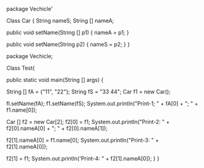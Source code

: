 package Vechicle'

Class Car {
  String nameS;
  String [] nameA;
  
  public void setName(String [] p1) {
  nameA = p1;
  }
  
  public void setName(String p2) {
  nameS = p2;
  }
}  

package Vechicle;

Class Test{ 

  public static void main(String [] args) {

  String [] fA = {"11", "22"};
  String fS = "33 44";
  Car f1 = new Car();

  fl.setName(fA);
  f1.setName(fS);
  System.out.println("Print-1; " + fA[0] + "; " + f1.name[0]);

  Car [] f2 = new Car[2];
  f2[0] = f1;
  System.out.println("Print-2: " + f2[0].nameA[0] + "; " + f2[0].nameA[1]);

  f2[1].nameA[0] = f1.name[0];
  System.out.println("Print-3: " + f2[1].nameA[0]);

  f2[1] = f1;
  System.out.println('Print-4: " + f2[1].nameA[0]);
  }
}
